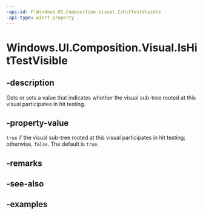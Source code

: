 ```yaml
---
-api-id: P:Windows.UI.Composition.Visual.IsHitTestVisible
-api-type: winrt property
---
```


# Windows.UI.Composition.Visual.IsHitTestVisible

<!--
public bool IsHitTestVisible { get; set; }
-->

## -description

Gets or sets a value that indicates whether the visual sub-tree rooted at this visual participates in hit testing.

## -property-value

`true` if the visual sub-tree rooted at this visual participates in hit testing; otherwise, `false`. The default is `true`.

## -remarks

## -see-also

## -examples



